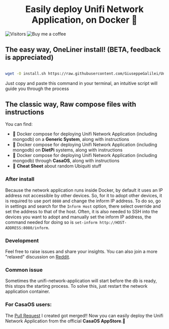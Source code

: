 <h1 align=center>Easily deploy Unifi Network Application, on Docker 🐳</h1>

![Visitors](https://api.visitorbadge.io/api/visitors?path=https%3A%2F%2Fgithub.com%2FGiuseppeGalilei%2FUnifi-Network-Application&label=Visitors&countColor=%23263759)
<a href="https://buymeacoffee.com/giuseppegalilei" title="Buy me a coffee">
  <img src="https://img.shields.io/badge/Buy%20me%20a%20coffee-€%203-blue?logo=buy-me-a-coffee&style=for-the-badge" alt="Buy me a coffee" style="display: inline-block" />
</a>

## The easy way, OneLiner install! (BETA, feedback is appreciated)
```bash

wget -O install.sh https://raw.githubusercontent.com/GiuseppeGalilei/Unifi-Network-Application/main/OneLiner/install.sh && chmod +x install.sh && ./install.sh

```
Just copy and paste this command in your terminal, an intuitive script will guide you through the process

## The classic way, Raw compose files with instructions
You can find:
- 🐳 Docker compose for deploying Unifi Network Application (including mongodb) on a **Generic System**, along with instructions
- 🐳 Docker compose for deploying Unifi Network Application (including mongodb) on **DietPi** systems, along with instructions
- 🐳 Docker compose for deploying Unifi Network Application (including mongodb) through **CasaOS**, along with instructions
- 📔 **Cheat Sheet** about random Ubiquiti stuff

### After install

Because the network application runs inside Docker, by default it uses an IP address not accessible by other devices.
So, for it to adopt other devices, it is required to use port `8080` and change the inform IP address. To do so, go in settings and search for the `Inform Host` option, there select override and set the address to that of the host.
Often, it is also needed to SSH into the devices you want to adopt and manually set the inform IP address, the command needed for doing so is `set-inform http://HOST-ADDRESS:8080/inform`.

### Development
Feel free to raise issues and share your insights.
You can also join a more "relaxed" discussion on [Reddit](https://www.reddit.com/r/Ubiquiti/comments/18stenb/unifi_network_application_easy_docker_deployment/).

### Common issue
Sometimes the unifi-network-application will start before the db is ready, this stops the starting process.
To solve this, just restart the network application container.

### For CasaOS users:
The [Pull Request](https://github.com/IceWhaleTech/CasaOS-AppStore/pull/374) I created got merged!!
Now you can easily deploy the Unifi Network Application from the official **CasaOS AppStore**.🤩
